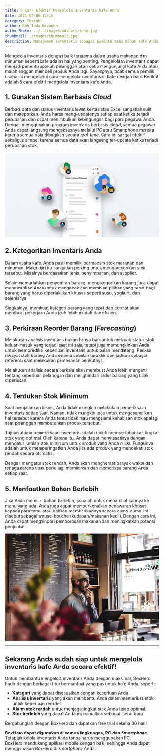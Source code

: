 ```yaml
---
title: 5 Cara Efektif Mengelola Inventaris Kafe Anda
date: 2021-07-06 12:15
category: Insight
author: Roh Inda Devanho
authorPhoto: ../../images/authors/inho.jpg
thumbnail: ./images/thumbnail.jpg
description: Manajemen inventaris sebagai penentu masa depan kafe Anda.
---
```


Mengelola inventaris dengan baik terutama dalam usaha makanan dan minuman seperti kafe adalah hal yang penting. Pengelolaan inventaris dapat menjadi penentu apakah pelanggan akan setia mengunjungi kafe Anda atau malah enggan membeli produk Anda lagi. Sayangnya, tidak semua pemilik usaha ini mengetahui cara mengelola inventaris di kafe dengan baik. Berikut adalah 5 cara efektif mengelola inventaris kafe Anda.

## 1. Gunakan Sistem Berbasis *Cloud*

Berbagi data dan status inventaris lewat kertas atau Excel sangatlah sulit dan merepotkan. Anda harus meng-updatenya setiap saat ketika terjadi perubahan dan dapat menimbulkan kebingungan bagi para pegawai Anda. Dengan menggunakan program inventaris berbasis *cloud*, semua pegawai Anda dapat langsung mengaksesnya melalui PC atau Smartphone mereka karena semua data dibagikan secara *real-time*. Cara ini sangat efektif sekaligus simpel karena semua data akan langsung ter-update ketika terjadi perubahan stok.

![Aplikasi inventaris termudah](./images/1.png)

## 2. Kategorikan Inventaris Anda

Dalam usaha kafe, Anda pasti memiliki bermacam stok makanan dan minuman. Maka dari itu sangatlah penting untuk mengategorikan stok tersebut. Misalnya berdasarkan jenis, penyimpanan, dan supplier.

Selain memudahkan penyortiran barang, mengategorikan barang juga dapat memudahkan Anda untuk mengecek dan membuat pilihan yang tepat bagi barang yang harus diperlakukan khusus seperti susu, yoghurt, dan sejenisnya.

Singkatnya, membuat kategori barang yang tepat dan cermat akan membuat pekerjaan Anda jauh lebih mudah dan efisien.

## 3. Perkiraan Reorder Barang (***Forecasting***)

Melakukan analisis inventaris bukan hanya baik untuk melacak status stok keluar-masuk yang terjadi saat ini saja, tetapi juga memungkinkan Anda untuk memprediksi keperluan inventaris untuk bulan mendatang. Periksa riwayat stok barang Anda selama sebulan terakhir dan jadikan sebagai referensi saat melakukan pemesanan berikutnya.

Melakukan analisis secara berkala akan membuat Anda lebih mengerti tentang keperluan pelanggan dan menghindari order barang yang tidak diperlukan.

## 4. Tentukan Stok Minimum

Saat menjalankan bisnis, Anda tidak mungkin melakukan pemeriksaan inventaris setiap saat. Namun, tidak mungkin juga untuk mengesampikan hal tersebut karena Anda tentu tidak mau mengalami kehabisan stok apalagi saat pelanggan membutuhkan produk tersebut.

Tujuan utama pemeriksaan inventaris adalah untuk mempertahankan tingkat stok yang optimal. Oleh karena itu, Anda dapat menyiasatinya dengan mengatur jumlah stok minimum untuk produk yang Anda miliki. Fungsinya adalah untuk memperingatkan Anda jika ada produk yang mendekati stok rendah secara otomatis.

Dengan mengatur stok rendah, Anda akan menghemat banyak waktu dan tenaga karena tidak perlu lagi memikirkan dan memeriksa barang Anda setiap saat.

## 5. Manfaatkan Bahan Berlebih

Jika Anda memiliki bahan berlebih, cobalah untuk menambahkannya ke menu yang ada. Anda juga dapat memperkenalkan penawaran khusus kepada para tamu atau bahkan memberikannya secara cuma-cuma. Ini disebut sebagai amuse-bouche (kudapan/makanan kecil). Dengan cara ini, Anda dapat menghindari pemborosan makanan dan meningkatkan potensi penjualan.

![Mengelola inventaris kafe](./images/2.jpg)

---

## Sekarang Anda sudah siap untuk mengelola inventaris kafe Anda secara efektif!

Untuk membantu mengelola inventaris Anda dengan maksimal, <internal-link to="/">BoxHero</internal-link> hadir dengan berbagai fitur bermanfaat yang pas untuk kafe Anda, seperti:

- **Kategori** yang dapat disesuaikan dengan keperluan Anda.
- **Analisis inventaris** yang akan membantu Anda dalam memeriksa stok untuk keperluan reorder.
- **Alarm stok rendah** untuk menjaga tingkat stok Anda tetap optimal.
- **Stok berlebih** yang dapat Anda maksimalkan sebagai menu baru.

Bergabunglah dengan <internal-link to="/">BoxHero</internal-link> dan dapatkan free trial selama 30 hari!

<tip-box>

**BoxHero dapat digunakan di semua lingkungan, PC dan *Smartphone*.**<br/>
Tetaplah kelola inventaris Anda tanpa harus menggunakan PC.<br/>
BoxHero mendukung aplikasi mobile dengan baik, sehingga Anda dapat menggunakan BoxHero di *smartphone* Anda.

</tip-box>
